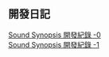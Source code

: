 ## **開發日記**    
[Sound Synopsis 開發紀錄 -0](https://medium.com/@researchBlogs/sound-synopsis-%E9%96%8B%E7%99%BC%E7%B4%80%E9%8C%84-0-e8f4118a15f9)  
[Sound Synopsis 開發紀錄 -1](https://medium.com/@researchBlogs/sound-synopsis-%E9%96%8B%E7%99%BC%E7%B4%80%E9%8C%84-1-6bb3216a0126)  
